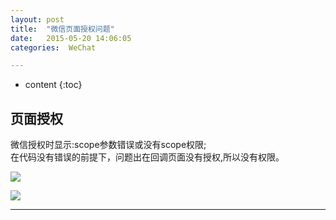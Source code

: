 ```yaml
---
layout: post
title:  "微信页面授权问题"
date:   2015-05-20 14:06:05
categories:  WeChat

---
```


* content
{:toc}

## 页面授权

微信授权时显示:scope参数错误或没有scope权限;  
在代码没有错误的前提下，问题出在回调页面没有授权,所以没有权限。

![](http://thphp.github.io/images/WeChat.png)

![](http://thphp.github.io/images/WeChat1.png)


---



